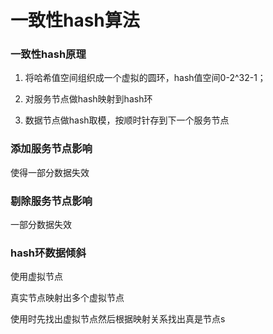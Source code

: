 # 一致性hash算法



### 一致性hash原理

1. 将哈希值空间组织成一个虚拟的圆环，hash值空间0-2^32-1；
2.  对服务节点做hash映射到hash环

3. 数据节点做hash取模，按顺时针存到下一个服务节点



### 添加服务节点影响

使得一部分数据失效

### 剔除服务节点影响

一部分数据失效

### hash环数据倾斜

使用虚拟节点

真实节点映射出多个虚拟节点

使用时先找出虚拟节点然后根据映射关系找出真是节点s